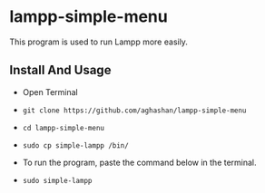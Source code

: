 # lampp-simple-menu
This program is used to run Lampp more easily.
## Install And Usage
- Open Terminal
- ```
  git clone https://github.com/aghashan/lampp-simple-menu
   ```
- ```
  cd lampp-simple-menu
  ```
- ```
  sudo cp simple-lampp /bin/
  ```
- To run the program, paste the command below in the terminal. 
- ```
  sudo simple-lampp
  ``` 
